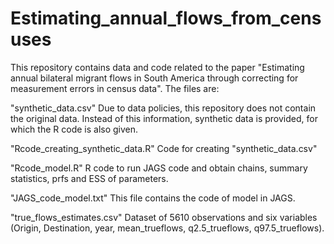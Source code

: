 # Estimating_annual_flows_from_censuses
This repository contains data and code related to the paper "Estimating annual bilateral migrant flows in South America through correcting for measurement errors in census data". The files are:

"synthetic_data.csv"
Due to data policies, this repository does not contain the original data. Instead of this information, synthetic data is provided, for which the R code is also given.

"Rcode_creating_synthetic_data.R"
Code for creating "synthetic_data.csv"

"Rcode_model.R"
R code to run JAGS code and obtain chains, summary statistics, prfs and ESS of parameters.

"JAGS_code_model.txt"
This file contains the code of model in JAGS.

"true_flows_estimates.csv"
Dataset of 5610 observations and six variables (Origin, Destination, year, mean_trueflows, q2.5_trueflows, q97.5_trueflows).


